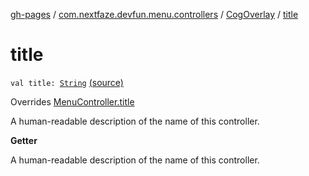 [gh-pages](../../index.md) / [com.nextfaze.devfun.menu.controllers](../index.md) / [CogOverlay](index.md) / [title](.)

# title

`val title: `[`String`](https://kotlinlang.org/api/latest/jvm/stdlib/kotlin/-string/index.html) [(source)](https://github.com/NextFaze/dev-fun/tree/master/devfun-menu/src/main/java/com/nextfaze/devfun/menu/controllers/Cog.kt#L124)

Overrides [MenuController.title](../../com.nextfaze.devfun.menu/-menu-controller/title.md)

A human-readable description of the name of this controller.

**Getter**

A human-readable description of the name of this controller.

